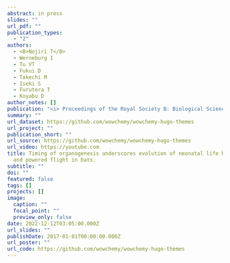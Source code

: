 ```yaml
---
abstract: in press
slides: ""
url_pdf: ""
publication_types:
  - "2"
authors:
  - <B>Nojiri T</B>
  - Werneburg I
  - Tu VT
  - Fukui D
  - Takechi M
  - Iseki S
  - Furutera T
  - Koyabu D
author_notes: []
publication: "<i> Proceedings of the Royal Society B: Biological Sciences. </i>"
summary: ""
url_dataset: https://github.com/wowchemy/wowchemy-hugo-themes
url_project: ""
publication_short: ""
url_source: https://github.com/wowchemy/wowchemy-hugo-themes
url_video: https://youtube.com
title: Timing of organogenesis underscores evolution of neonatal life histories
  and powered flight in bats.
subtitle: ""
doi: ""
featured: false
tags: []
projects: []
image:
  caption: ""
  focal_point: ""
  preview_only: false
date: 2022-12-12T03:05:00.000Z
url_slides: ""
publishDate: 2017-01-01T00:00:00.000Z
url_poster: ""
url_code: https://github.com/wowchemy/wowchemy-hugo-themes
---
```

